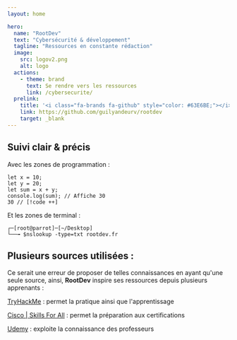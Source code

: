```yaml
---
layout: home

hero:
  name: "RootDev"
  text: "Cybersécurité & développement"
  tagline: "Ressources en constante rédaction"
  image:
    src: logov2.png
    alt: logo
  actions:
    - theme: brand
      text: Se rendre vers les ressources
      link: /cybersecurite/
  prelink: 
    title: '<i class="fa-brands fa-github" style="color: #63E6BE;"></i> Projet GitHub</p>'
    link: https://github.com/guilyandeurv/rootdev
    target: _blank
---
```


## Suivi clair & précis
Avec les zones de programmation :
```javascript:line-numbers=1 {4}
let x = 10;
let y = 20;
let sum = x + y;
console.log(sum); // Affiche 30
30 // [!code ++]
```

Et les zones de terminal :
```shell
┌─[root@parrot]─[~/Desktop]
└──╼ $nslookup -type=txt rootdev.fr
```

## Plusieurs sources utilisées :

Ce serait une erreur de proposer de telles connaissances en ayant qu'une seule source, ainsi, **RootDev** inspire ses ressources depuis plusieurs apprenants :

[TryHackMe](https://tryhackme.com) : permet la pratique ainsi que l'apprentissage

[Cisco | Skills For All](https://skillsforall.com) : permet la préparation aux certifications

[Udemy](https://udemy.com) : exploite la connaissance des professeurs